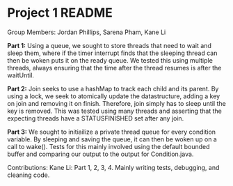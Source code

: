 # Project 1 README

Group Members: Jordan Phillips, Sarena Pham, Kane Li

**Part 1:** Using a queue, we sought to store threads that need to wait and sleep them, where if the timer interrupt finds that the sleeping thread can then be woken puts it on the ready queue. We tested this using multiple threads, always ensuring that the time after the thread resumes is after the waitUntil.

**Part 2:** Join seeks to use a hashMap to track each child and its parent. By using a lock, we seek to atomically update the datastructure, adding a key on join and removing it on finish. Therefore, join simply has to sleep until the key is removed. This was tested using many threads and asserting that the expecting threads have a STATUSFINISHED set after any join.

**Part 3:** We sought to initiailize a private thread queue for every condition variable. By sleeping and saving the queue, it can then be woken up on a call to wake(). Tests for this mainly involved using the default bounded buffer and comparing our output to the output for Condition.java.

Contributions: Kane Li: Part 1, 2, 3, 4. Mainly writing tests, debugging, and cleaning code.